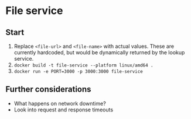# File service

## Start

1.  Replace `<file-url>` and `<file-name>` with actual values. These are currently hardcoded, but would be dynamically returned by the lookup service.
2.  `docker build -t file-service --platform linux/amd64 .`
3.  `docker run -e PORT=3000 -p 3000:3000 file-service`

## Further considerations

- What happens on network downtime?
- Look into request and response timeouts
